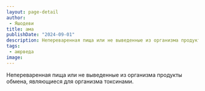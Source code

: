 ```yaml
---
layout: page-detail
author:
 - Яшодеви
title: ама
publishDate: "2024-09-01"
description: Непереваренная пища или не выведенные из организма продукты обмена, являющиеся для организма токсинами.
tags:
 - аюрведа
image: 
---
```


Непереваренная пища или не выведенные из организма продукты обмена, являющиеся для организма токсинами.

